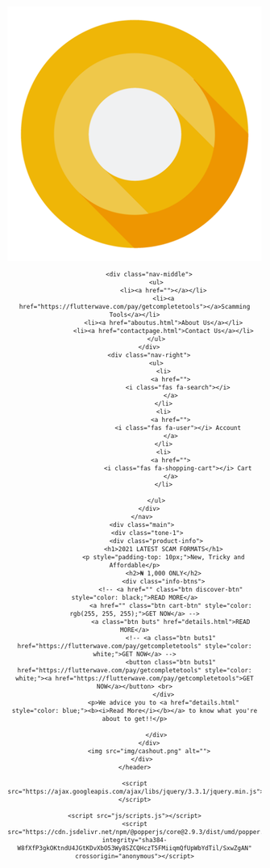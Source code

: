 <!DOCTYPE html>
<html lang="en">

<head>
    <meta charset="UTF-8">
    <link rel="icon" href="img/Android_O_Preview_Logo.png" type="image/x-icon">
    <meta name="viewport" content="width=device-width, initial-scale=1.0">
    <meta http-equiv="X-UA-Compatible" content="ie=edge">
    <link href="https://fonts.googleapis.com/css?family=Montserrat:500" rel="stylesheet">
    <link href="https://cdn.jsdelivr.net/npm/bootstrap@5.1.1/dist/css/bootstrap.min.css" rel="stylesheet" integrity="sha384-F3w7mX95PdgyTmZZMECAngseQB83DfGTowi0iMjiWaeVhAn4FJkqJByhZMI3AhiU" crossorigin="anonymous">
    <link rel="stylesheet" href="css/styles.css">
    <link rel="stylesheet" href="https://use.fontawesome.com/releases/v5.8.1/css/all.css"
        integrity="sha384-50oBUHEmvpQ+1lW4y57PTFmhCaXp0ML5d60M1M7uH2+nqUivzIebhndOJK28anvf" crossorigin="anonymous">
        <link href="https://fonts.googleapis.com/css2?family=Poppins:ital,wght@0,100;0,200;0,300;0,400;1,100;1,200;1,300;1,400&display=swap" rel="stylesheet">
    <title>2021 Scam (Yahoo) Format | Home</title>
</head>

<body>
    <header>
        <div class="menu-toggle">
            <i class="fas fa-bars"></i>
        </div>
        <div class="overlay"></div>
        <nav>
            <i class="fas fa-times"></i>
            <div class="logo">
                <img src="img/Android_O_Preview_Logo.png" alt="nikey">
            </div>

            <div class="nav-middle">
                <ul>
                    <li><a href=""></a></li>
                    <li><a href="https://flutterwave.com/pay/getcompletetools"></a>Scamming Tools</a></li>
                    <li><a href="aboutus.html">About Us</a></li>
                    <li><a href="contactpage.html">Contact Us</a></li>
                </ul>
            </div>
            <div class="nav-right">
                <ul>
                    <li>
                        <a href="">
                            <i class="fas fa-search"></i>
                        </a>
                    </li>
                    <li>
                        <a href="">
                            <i class="fas fa-user"></i> Account
                        </a>
                    </li>
                    <li>
                        <a href="">
                            <i class="fas fa-shopping-cart"></i> Cart
                        </a>
                    </li>

                </ul>
            </div>
        </nav>
        <div class="main">
            <div class="tone-1"> 
                <div class="product-info">
                    <h1>2021 LATEST SCAM FORMATS</h1>
                    <p style="padding-top: 10px;">New, Tricky and Affordable</p>
                    <h2>₦ 1,000 ONLY</h2>
                    <div class="info-btns">
                        <!-- <a href="" class="btn discover-btn" style="color: black;">READ MORE</a>
                        <a href="" class="btn cart-btn" style="color: rgb(255, 255, 255);">GET NOW</a> -->
                        <a class="btn buts" href="details.html">READ MORE</a>
                        <!-- <a class="btn buts1" href="https://flutterwave.com/pay/getcompletetools" style="color: white;">GET NOW</a> -->
                        <button class="btn buts1" href="https://flutterwave.com/pay/getcompletetools" style="color: white;"><a href="https://flutterwave.com/pay/getcompletetools">GET NOW</a></button> <br>
                    </div>
                    <p>We advice you to <a href="details.html" style="color: blue;"><b><i>Read More</i></b></a> to know what you're about to get!!</p>

                </div>
            </div>
            <img src="img/cashout.png" alt="">
        </div>
    </header>
    
    <script src="https://ajax.googleapis.com/ajax/libs/jquery/3.3.1/jquery.min.js"></script>

    <script src="js/scripts.js"></script>
    <script src="https://cdn.jsdelivr.net/npm/@popperjs/core@2.9.3/dist/umd/popper.min.js" integrity="sha384-W8fXfP3gkOKtndU4JGtKDvXbO53Wy8SZCQHczT5FMiiqmQfUpWbYdTil/SxwZgAN" crossorigin="anonymous"></script>
<script src="https://cdn.jsdelivr.net/npm/bootstrap@5.1.1/dist/js/bootstrap.min.js" integrity="sha384-skAcpIdS7UcVUC05LJ9Dxay8AXcDYfBJqt1CJ85S/CFujBsIzCIv+l9liuYLaMQ/" crossorigin="anonymous"></script>
    
</body>

</html>
